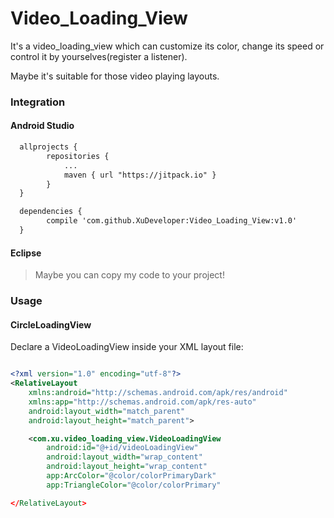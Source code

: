 # Video_Loading_View

It's a video_loading_view which can customize its color, change its speed or control it by yourselves(register a listener).

Maybe it's suitable for those video playing layouts.

### Integration

#### Android Studio

``` xml
  allprojects {
		repositories {
			...
			maven { url "https://jitpack.io" }
		}
  }

  dependencies {
	    compile 'com.github.XuDeveloper:Video_Loading_View:v1.0'
  }

```
#### Eclipse

> Maybe you can copy my code to your project!

### Usage

#### CircleLoadingView

Declare a VideoLoadingView inside your XML layout file:

``` xml

<?xml version="1.0" encoding="utf-8"?>
<RelativeLayout
    xmlns:android="http://schemas.android.com/apk/res/android"
    xmlns:app="http://schemas.android.com/apk/res-auto"
    android:layout_width="match_parent"
    android:layout_height="match_parent">

    <com.xu.video_loading_view.VideoLoadingView
        android:id="@+id/videoLoadingView"
        android:layout_width="wrap_content"
        android:layout_height="wrap_content"
        app:ArcColor="@color/colorPrimaryDark"
        app:TriangleColor="@color/colorPrimary"

</RelativeLayout>

```
